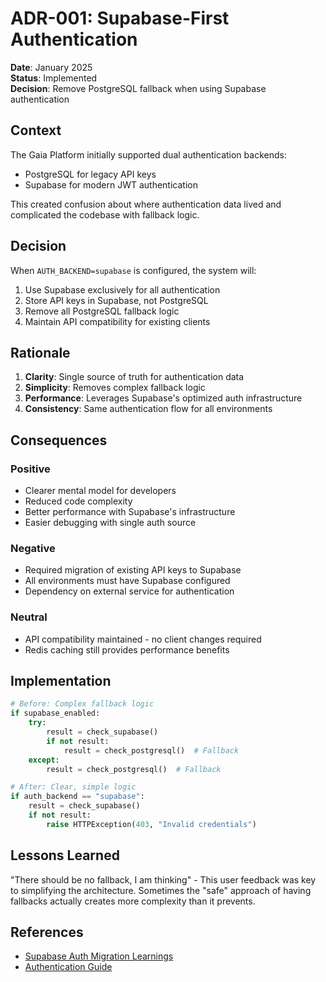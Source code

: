 # ADR-001: Supabase-First Authentication

**Date**: January 2025  
**Status**: Implemented  
**Decision**: Remove PostgreSQL fallback when using Supabase authentication

## Context

The Gaia Platform initially supported dual authentication backends:
- PostgreSQL for legacy API keys
- Supabase for modern JWT authentication

This created confusion about where authentication data lived and complicated the codebase with fallback logic.

## Decision

When `AUTH_BACKEND=supabase` is configured, the system will:
1. Use Supabase exclusively for all authentication
2. Store API keys in Supabase, not PostgreSQL
3. Remove all PostgreSQL fallback logic
4. Maintain API compatibility for existing clients

## Rationale

1. **Clarity**: Single source of truth for authentication data
2. **Simplicity**: Removes complex fallback logic
3. **Performance**: Leverages Supabase's optimized auth infrastructure
4. **Consistency**: Same authentication flow for all environments

## Consequences

### Positive
- Clearer mental model for developers
- Reduced code complexity
- Better performance with Supabase's infrastructure
- Easier debugging with single auth source

### Negative
- Required migration of existing API keys to Supabase
- All environments must have Supabase configured
- Dependency on external service for authentication

### Neutral
- API compatibility maintained - no client changes required
- Redis caching still provides performance benefits

## Implementation

```python
# Before: Complex fallback logic
if supabase_enabled:
    try:
        result = check_supabase()
        if not result:
            result = check_postgresql()  # Fallback
    except:
        result = check_postgresql()  # Fallback

# After: Clear, simple logic
if auth_backend == "supabase":
    result = check_supabase()
    if not result:
        raise HTTPException(403, "Invalid credentials")
```

## Lessons Learned

"There should be no fallback, I am thinking" - This user feedback was key to simplifying the architecture. Sometimes the "safe" approach of having fallbacks actually creates more complexity than it prevents.

## References

- [Supabase Auth Migration Learnings](../supabase-auth-migration-learnings.md)
- [Authentication Guide](../authentication-guide.md)